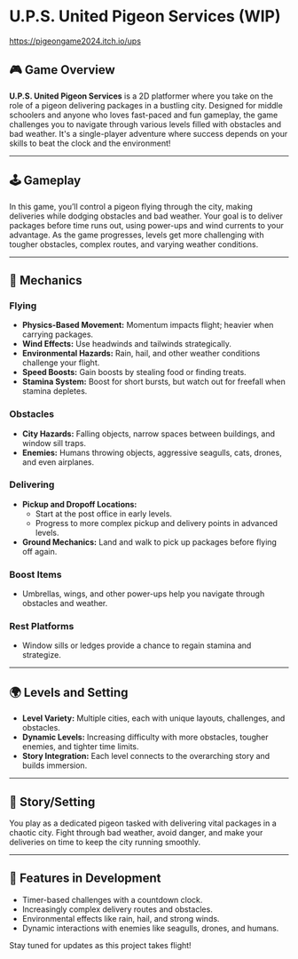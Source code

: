 # U.P.S. United Pigeon Services (WIP)

https://pigeongame2024.itch.io/ups

## 🎮 Game Overview
**U.P.S. United Pigeon Services** is a 2D platformer where you take on the role of a pigeon delivering packages in a bustling city. 
Designed for middle schoolers and anyone who loves fast-paced and fun gameplay, the game challenges you to navigate through various 
levels filled with obstacles and bad weather. It's a single-player adventure where success depends on your skills to beat the clock and the environment!

---

## 🕹️ Gameplay
In this game, you’ll control a pigeon flying through the city, making deliveries while dodging obstacles and bad weather.
Your goal is to deliver packages before time runs out, using power-ups and wind currents to your advantage. 
As the game progresses, levels get more challenging with tougher obstacles, complex routes, and varying weather conditions.

---

## 🎯 Mechanics
### **Flying**
- **Physics-Based Movement:** Momentum impacts flight; heavier when carrying packages.
- **Wind Effects:** Use headwinds and tailwinds strategically.
- **Environmental Hazards:** Rain, hail, and other weather conditions challenge your flight.
- **Speed Boosts:** Gain boosts by stealing food or finding treats.
- **Stamina System:** Boost for short bursts, but watch out for freefall when stamina depletes.

### **Obstacles**
- **City Hazards:** Falling objects, narrow spaces between buildings, and window sill traps.
- **Enemies:** Humans throwing objects, aggressive seagulls, cats, drones, and even airplanes.

### **Delivering**
- **Pickup and Dropoff Locations:** 
  - Start at the post office in early levels.
  - Progress to more complex pickup and delivery points in advanced levels.
- **Ground Mechanics:** Land and walk to pick up packages before flying off again.

### **Boost Items**
- Umbrellas, wings, and other power-ups help you navigate through obstacles and weather.

### **Rest Platforms**
- Window sills or ledges provide a chance to regain stamina and strategize.

---

## 🌍 Levels and Setting
- **Level Variety:** Multiple cities, each with unique layouts, challenges, and obstacles.
- **Dynamic Levels:** Increasing difficulty with more obstacles, tougher enemies, and tighter time limits.
- **Story Integration:** Each level connects to the overarching story and builds immersion.

---

## 📜 Story/Setting
You play as a dedicated pigeon tasked with delivering vital packages in a chaotic city. Fight through bad weather, avoid danger, 
and make your deliveries on time to keep the city running smoothly. 

---

## 🚀 Features in Development
- Timer-based challenges with a countdown clock.
- Increasingly complex delivery routes and obstacles.
- Environmental effects like rain, hail, and strong winds.
- Dynamic interactions with enemies like seagulls, drones, and humans.

Stay tuned for updates as this project takes flight!
